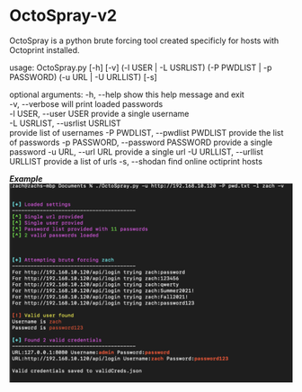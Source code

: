 # OctoSpray-v2
OctoSpray is a python brute forcing tool created specificly for hosts with Octoprint installed.


usage: OctoSpray.py [-h] [-v] (-l USER | -L USRLIST) (-P PWDLIST | -p PASSWORD) (-u URL | -U URLLIST) [-s]

optional arguments: 
  -h, --help            show this help message and exit  
  -v, --verbose         will print loaded passwords  
  -l USER, --user USER  provide a single username  
  -L USRLIST, --usrlist USRLIST  
                        provide list of usernames 
  -P PWDLIST, --pwdlist PWDLIST 
                        provide the list of passwords 
  -p PASSWORD, --password PASSWORD 
                        provide a single password 
  -u URL, --url URL     provide a single url 
  -U URLLIST, --urllist URLLIST 
                        provide a list of urls 
  -s, --shodan          find online octiprint hosts 
  
***Example***
![alt text](https://github.com/zcrosman/OctoSpray-v2/blob/7b9ece5f86f436cd28d4998c0dfebf041ba6a4fc/Example%20usage.png)

